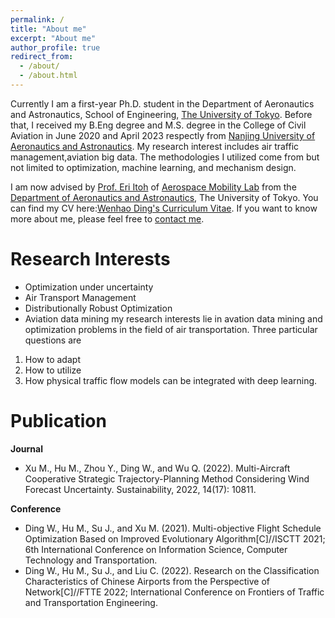 ```yaml
---
permalink: /
title: "About me"
excerpt: "About me"
author_profile: true
redirect_from: 
  - /about/
  - /about.html
---
```


Currently I am a first-year Ph.D. student in the Department of Aeronautics and Astronautics, School of Engineering, [The University of Tokyo](https://www.u-tokyo.ac.jp/ja/index.html). Before that, I received my B.Eng degree and M.S. degree in the College of Civil Aviation in June 2020 and April 2023 respectly from [Nanjing University of Aeronautics and Astronautics](https://ciee.studyatnuaa.org/). My research interest includes air traffic management,aviation big data. The methodologies I utilized come from but not limited to optimization, machine learning, and mechanism design.

I am now advised by [Prof. Eri Itoh](https://www.t.u-tokyo.ac.jp/topics/tp2022-05-20-059) of [Aerospace Mobility Lab](https://sites.google.com/g.ecc.u-tokyo.ac.jp/itoh-laboratory/) from the [Department of Aeronautics and Astronautics](https://www.flight.t.u-tokyo.ac.jp/), The University of Tokyo. You can find my CV here:[Wenhao Ding's Curriculum Vitae](../assets/Curriculum_Vitae.pdf). If you want to know more about me, please feel free to [contact me](mailto:WenhaoDing@nuaa.edu.cn).

Research Interests
======
* Optimization under uncertainty
* Air Transport Management
* Distributionally Robust Optimization
* Aviation data mining
my research interests lie in avation data mining and optimization problems in the field of air transportation. Three particular questions are
1. How to adapt 
1. How to utilize
1. How physical traffic flow models can be integrated with deep learning.

Publication
======
**Journal**

* Xu M., Hu M., Zhou Y., Ding W., and Wu Q. (2022). Multi-Aircraft Cooperative Strategic Trajectory-Planning Method Considering Wind Forecast Uncertainty. Sustainability, 2022, 14(17): 10811.

**Conference**

* Ding W., Hu M., Su J., and Xu M. (2021). Multi-objective Flight Schedule Optimization Based on Improved Evolutionary Algorithm[C]//ISCTT 2021; 6th International Conference on Information Science, Computer Technology and Transportation.
* Ding W., Hu M., Su J., and Liu C. (2022). Research on the Classification Characteristics of Chinese Airports from the Perspective of Network[C]//FTTE 2022; International Conference on Frontiers of Traffic and Transportation Engineering. 

